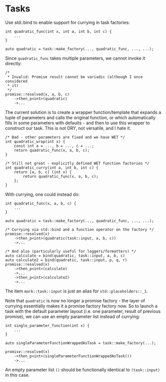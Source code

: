 Tasks
=====

Use std::bind to enable support for currying in task factories:

	int quadratic_func(int x, int a, int b, int c) {
		...
	}

	auto quadratic = task::make_factory(..., quadratic_func, ..., ...);

Since `quadratic_func` takes multiple parameters, we cannot invoke it directly:

	/*
	 * Invalid: Promise result cannot be variadic (although I once considered
	 * it)
	 */
	promise::resolved(x, a, b, c)
		->then_p<int>(quadratic)
		->...

The current solution is to create a wrapper function/template that expands a
tuple of parameters and calls the original function, or which automatically
fills in some parameters with defaults - and then to use this wrapper to
construct our task.  This is not DRY, not versatile, and I hate it.

	/* Bad - other parameters are fixed and we have WET */
	int quadratic_wrap(int x) {
		const int a = ..., b = ..., c = ...;
		return quadratic_func(x, a, b, c);
	}

	/* Still not great - explicitly defined WET function factories */
	int quadratic_curry(int a, int b, int c) {
		return [a, b, c] (int x) {
			return quadratic_func(x, a, b, c);
		};
	}

With currying, one could instead do:

	int quadratic_func(x, a, b, c) {
		...
	}

	auto quadratic = task::make_factory(..., quadratic_func, ..., ...);

	/* Currying via std::bind and a function operator on the factory */
	promise::resolved(x)
		->then_p<int>(quadratic(task::input, a, b, c))
		->...

	/* And also (particularly useful for loggers/formatters) */
	auto calculate = bind(quadratic, task::input, a, b, c)
	auto calculate2 = bind(quadratic, task::input, p, q, r)
	promise::resolved(x)
		->then_p<int>(calculate)
		->...
		->then_p<int>(calculate2)
		->...

The item `mark::task::input` is just an alias for `std::placeholders::_1`.

Note that `quadratic` is now no longer a promise factory - the layer of currying
essentially makes it a promise factory factory now.  So to launch a task with
the default parameter layout (i.e. one parameter, result of previous promise),
we can use an empty parameter list instead of currying:

	int single_parameter_function(int x) {
		...
	}

	auto singleParameterFunctionWrappedAsTask = task::make_factory(...);

	promise::resolved(x)
		->then_p<int>(singleParameterFunctionWrappedAsTask())
		->...

An empty parameter list `()` should be functionally identical to `(task::input)`
in this case.
